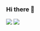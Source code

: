 ### Hi there 👋

[![](https://github-readme-stats-nu-lac.vercel.app/api?username=ralequi&icon_color=CE1D2D&show_icons=true&theme=dark&text_color=718096&hide_title=true)](https://github-readme-stats.vercel.app/api?username=ralequi&icon_color=CE1D2D&show_icons=true&theme=dark&hide_title=true)
[![](https://github-readme-stats.vercel.app/api/top-langs/?username=ralequi&hide=Tex,Java&theme=dark&layout=compact)](https://github-readme-stats.vercel.app/api/top-langs/?username=ralequi&hide=Tex,Java&theme=dark&layout=compact)

<!--
**ralequi/ralequi** is a ✨ _special_ ✨ repository because its `README.md` (this file) appears on your GitHub profile.

Here are some ideas to get you started:

- 🔭 I’m currently working on ...
- 🌱 I’m currently learning ...
- 👯 I’m looking to collaborate on ...
- 🤔 I’m looking for help with ...
- 💬 Ask me about ...
- 📫 How to reach me: ...
- 😄 Pronouns: ...
- ⚡ Fun fact: ...
-->

